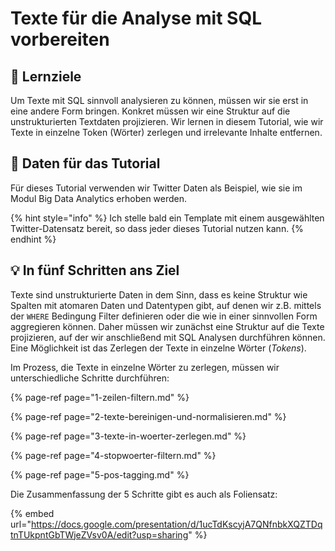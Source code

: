 # Texte für die Analyse mit SQL vorbereiten

## 🎯 Lernziele

Um Texte mit SQL sinnvoll analysieren zu können, müssen wir sie erst in eine andere Form bringen. Konkret müssen wir eine Struktur auf die unstrukturierten Textdaten projizieren. Wir lernen in diesem Tutorial, wie wir Texte in einzelne Token \(Wörter\) zerlegen und irrelevante Inhalte entfernen.

## 🌟 Daten für das Tutorial

Für dieses Tutorial verwenden wir Twitter Daten als Beispiel, wie sie im Modul Big Data Analytics erhoben werden.

{% hint style="info" %}
Ich stelle bald ein Template mit einem ausgewählten Twitter-Datensatz bereit, so dass jeder dieses Tutorial nutzen kann.
{% endhint %}

## 💡 In fünf Schritten ans Ziel

Texte sind unstrukturierte Daten in dem Sinn, dass es keine Struktur wie Spalten mit atomaren Daten und Datentypen gibt, auf denen wir z.B. mittels der `WHERE` Bedingung Filter definieren oder die wie in einer sinnvollen Form aggregieren können. Daher müssen wir zunächst eine Struktur auf die Texte projizieren, auf der wir anschließend mit SQL Analysen durchführen können. Eine Möglichkeit ist das Zerlegen der Texte in einzelne Wörter \(_Tokens_\).

Im Prozess, die Texte in einzelne Wörter zu zerlegen, müssen wir unterschiedliche Schritte durchführen:

{% page-ref page="1-zeilen-filtern.md" %}

{% page-ref page="2-texte-bereinigen-und-normalisieren.md" %}

{% page-ref page="3-texte-in-woerter-zerlegen.md" %}

{% page-ref page="4-stopwoerter-filtern.md" %}

{% page-ref page="5-pos-tagging.md" %}

Die Zusammenfassung der 5 Schritte gibt es auch als Foliensatz:

{% embed url="https://docs.google.com/presentation/d/1ucTdKscyjA7QNfnbkXQZTDqtnTUkpntGbTWjeZVsv0A/edit?usp=sharing" %}

### 

